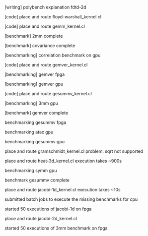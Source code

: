 [writing] polybench explanation fdtd-2d

[code] place and route floyd-warshall_kernel.cl

[code] place and route gemm_kernel.cl

[benchmark] 2mm complete

[benchmark] covariance complete

[benchmarking] correlation benchmark on gpu

[code] place and route gemver_kernel.cl

[benchmarking] gemver fpga

[benchmarking] gemver gpu

[code] place and route gesummv_kernel.cl

[benchmarking] 3mm gpu

[benchmark] gemver complete

benchmarking gesummv fpga

benchmarking atax gpu

benchmarking gesummv gpu

place and route gramschmidt_kernel.cl
	problem: sqrt not supported

place and route heat-3d_kernel.cl
	execution takes ~900s

benchmarking symm gpu

benchmark gesummv complete

place and route jacobi-1d_kernel.cl
	execution takes ~10s

submitted batch jobs to execute the missing benchmarks for cpu

started 50 executions of jacobi-1d on fpga

place and route jacobi-2d_kernel.cl

started 50 executions of 3mm benchmark on fpga

